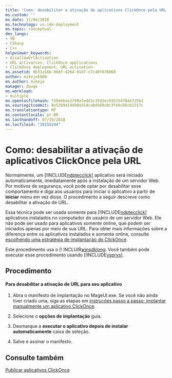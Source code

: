 ```yaml
---
title: 'Como: desabilitar a ativação de aplicativos ClickOnce pela URL | Microsoft Docs'
ms.custom: ''
ms.date: 11/04/2016
ms.technology: vs-ide-deployment
ms.topic: conceptual
dev_langs:
- VB
- CSharp
- C++
helpviewer_keywords:
- disallowUrlActivation
- URL activation, ClickOnce applications
- ClickOnce deployment, URL activation
ms.assetid: db31a16b-960f-4264-91d7-c7c40f876068
author: mikejo5000
ms.author: mikejo
manager: douge
ms.workload:
- multiple
ms.openlocfilehash: f39e6baa2799a7edd3c35d2ec93515478da725b2
ms.sourcegitcommit: 0e5289414d90a314ca0d560c0c3fe9c88cb2217c
ms.translationtype: MT
ms.contentlocale: pt-BR
ms.lasthandoff: 07/19/2018
ms.locfileid: "39155244"
---
```

# <a name="how-to-disable-url-activation-of-clickonce-applications"></a>Como: desabilitar a ativação de aplicativos ClickOnce pela URL
Normalmente, um [!INCLUDE[ndptecclick](../deployment/includes/ndptecclick_md.md)] aplicativo será iniciado automaticamente, imediatamente após a instalação de um servidor Web. Por motivos de segurança, você pode optar por desabilitar esse comportamento e diga aos usuários para iniciar o aplicativo a partir de **iniciar** menu em vez disso. O procedimento a seguir descreve como desabilitar a ativação de URL.  
  
 Essa técnica pode ser usada somente para [!INCLUDE[ndptecclick](../deployment/includes/ndptecclick_md.md)] aplicativos instalados no computador do usuário de um servidor Web. Ele não pode ser usado para aplicativos somente online, que podem ser iniciados apenas por meio de sua URL. Para obter mais informações sobre a diferença entre os aplicativos instalados e somente online, consulte [escolhendo uma estratégia de implantação do ClickOnce](../deployment/choosing-a-clickonce-deployment-strategy.md).  
  
 Este procedimento usa o [! INCLUIR[winsdklong](/dotnet/framework/tools/mageui-exe-manifest-generation-and-editing-tool-graphical-client). Você também pode executar esse procedimento usando [!INCLUDE[vsprvs](../code-quality/includes/vsprvs_md.md)].  
  
## <a name="procedure"></a>Procedimento  
  
#### <a name="to-disable-url-activation-for-your-application"></a>Para desabilitar a ativação de URL para seu aplicativo  
  
1.  Abra o manifesto de implantação no MageUI.exe. Se você não ainda tiver criado uma, siga as etapas em [instruções passo a passo: implantar manualmente um aplicativo ClickOnce](../deployment/walkthrough-manually-deploying-a-clickonce-application.md).  
  
2.  Selecione o **opções de implantação** guia.  
  
3.  Desmarque a **executar o aplicativo depois de instalar automaticamente** caixa de seleção.  
  
4.  Salve e assinar o manifesto.  
  
## <a name="see-also"></a>Consulte também  
 [Publicar aplicativos ClickOnce](../deployment/publishing-clickonce-applications.md)